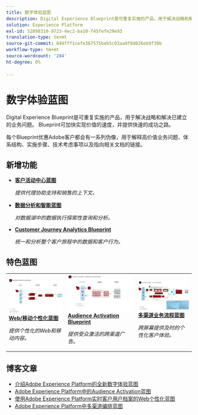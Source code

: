 ```yaml
---
title: 数字体验蓝图
description: Digital Experience Blueprint是可重复实施的产品，用于解决战略和解决已建立的业务问题。 它们可加快实现价值的速度，并为成功提供快速途径。
solution: Experience Platform
exl-id: 52898310-9723-4ec2-ba10-f45fefe29e93
translation-type: tm+mt
source-git-commit: 844fff1cefe367575beb5c03aa0f0d026eb9f39b
workflow-type: tm+mt
source-wordcount: '284'
ht-degree: 0%

---
```


# 数字体验蓝图

Digital Experience Blueprint是可重复实施的产品，用于解决战略和解决已建立的业务问题。 Blueprint可加快实现价值的速度，并提供快速的成功之路。

每个Blueprint优惠Adobe客户都会有一系列伪像，用于解释高价值业务问题、体系结构、实施步骤、技术考虑事项以及指向相关文档的链接。

## 新增功能

* **[客户活动中心蓝图](/help/blueprints/audience-activation/customer-activity.md)**

   *提供代理协助支持和销售的上下文。*
* **[数据分析和智能蓝图](/help/blueprints/data-insights/overview.md)**

   *对数据湖中的数据执行探索性查询和分析。*
* **[Customer Journey Analytics Blueprint](/help/blueprints/customer-journey-analytics/overview.md)**

   *统一和分析整个客户旅程中的数据和客户行为&#x200B;。*

## 特色蓝图

<table style="table-layout:fixed">
<tr>
  <td>
    <a href="https://experienceleague.adobe.com/docs/blueprints-learn/architecture/web-personalization/overview.html"><img alt="“Web个性化”蓝图的缩略图" src="web-personalization/assets/personalization.svg" /></a>
    <div><a href="https://experienceleague.adobe.com/docs/blueprints-learn/architecture/web-personalization/overview.html"><strong>Web/移动个性化蓝图</strong></a></div>
    <p><em>提供个性化的Web和移动内容。</em></p>
  </td>
  <td>
    <a href="https://experienceleague.adobe.com/docs/blueprints-learn/architecture/audience-activation/overview.html"><img alt="“Audience Activation”蓝图的缩略图" src="audience-activation/assets/aam.svg" /></a>
    <div><a href="https://experienceleague.adobe.com/docs/blueprints-learn/architecture/audience-activation/overview.html"><strong>Audience Activation Blueprint</strong></a></div>
    <p><em>提供受众激活的跨渠道广告。</em></p>
  </td>
  <td>
    <a href="https://experienceleague.adobe.com/docs/blueprints-learn/architecture/multi-channel-message-orchestration/overview.html"><img alt="“多渠道业务流程蓝图”的缩略图" src="multi-channel-message-orchestration/assets/aepbatch.svg" /></a>
    <div><a href="https://experienceleague.adobe.com/docs/blueprints-learn/architecture/multi-channel-message-orchestration/overview.html"><strong>多渠道业务流程蓝图</strong></a></div>
    <p><em>跨屏幕提供及时的个性化客户体验。</em></p>
  </td>
</tr>
</table>


## 博客文章

* [介绍Adobe Experience Platform的全新数字体验蓝图](https://medium.com/adobetech/introducing-adobe-experience-platforms-new-digital-experience-blueprints-93a6b5f5da7c)
* [Adobe Experience Platform中的Audience Activation蓝图](https://medium.com/adobetech/a-blueprint-for-audience-activation-in-adobe-experience-platform-b2b30fae90fd)
* [使用Adobe Experience Platform实时客户用户档案的Web个性化蓝图](https://medium.com/adobetech/blueprint-for-web-personalization-using-adobe-experience-platform-real-time-customer-profile-fef2ce7a4b2f)
* [Adobe Experience Platform中多渠道编排蓝图](https://medium.com/adobetech/blueprint-for-multi-channel-orchestration-in-adobe-experience-platform-c68317e94184)
